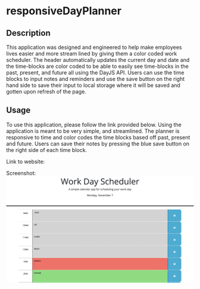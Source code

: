 # responsiveDayPlanner

## Description

This application was designed and engineered to help make employees lives easier and more stream lined by giving them a color coded work scheduler. The header automatically updates the current day and date and the time-blocks are color coded to be able to easily see time-blocks in the past, present, and future all using the DayJS API. Users can use the time blocks to input notes and reminders and use the save button on the right hand side to save their input to local storage where it will be saved and gotten upon refresh of the page.

## Usage

To use this application, please follow the link provided below. Using the application is meant to be very simple, and streamlined. The planner is responsive to time and color codes the time blocks based off past, present and future. Users can save their notes by pressing the blue save button on the right side of each time block.

Link to website:

Screenshot:
![](images/Screen%20Shot%202022-11-07%20at%206.13.27%20PM.png)
